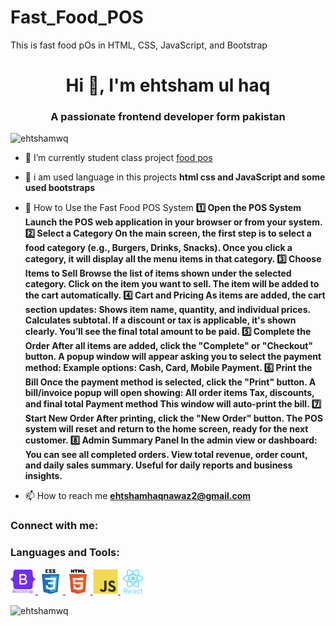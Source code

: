 # Fast_Food_POS
This is fast food pOs in HTML, CSS, JavaScript,  and Bootstrap 
<h1 align="center">Hi 👋, I'm ehtsham ul haq</h1>
<h3 align="center">A passionate frontend developer form pakistan</h3>

<p align="left"> <img src="https://komarev.com/ghpvc/?username=ehtshamwq&label=Profile%20views&color=0e75b6&style=flat" alt="ehtshamwq" /> </p>

- 🔭 I’m currently student class project [food pos](https://ehtshamwq.github.io/Fast_Food_POS/)

- 🌱 i am used language in this projects **html css and JavaScript and some used bootstraps**

- 🧾 How to Use the Fast Food POS System **1️⃣ Open the POS System Launch the POS web application in your browser or from your system. 2️⃣ Select a Category On the main screen, the first step is to select a food category (e.g., Burgers, Drinks, Snacks). Once you click a category, it will display all the menu items in that category. 3️⃣ Choose Items to Sell Browse the list of items shown under the selected category. Click on the item you want to sell. The item will be added to the cart automatically. 4️⃣ Cart and Pricing As items are added, the cart section updates: Shows item name, quantity, and individual prices. Calculates subtotal. If a discount or tax is applicable, it's shown clearly. You’ll see the final total amount to be paid. 5️⃣ Complete the Order After all items are added, click the "Complete" or "Checkout" button. A popup window will appear asking you to select the payment method: Example options: Cash, Card, Mobile Payment. 6️⃣ Print the Bill Once the payment method is selected, click the "Print" button. A bill/invoice popup will open showing: All order items Tax, discounts, and final total Payment method This window will auto-print the bill. 7️⃣ Start New Order After printing, click the "New Order" button. The POS system will reset and return to the home screen, ready for the next customer. 8️⃣ Admin Summary Panel In the admin view or dashboard: You can see all completed orders. View total revenue, order count, and daily sales summary. Useful for daily reports and business insights.**

- 📫 How to reach me **ehtshamhaqnawaz2@gmail.com**

<h3 align="left">Connect with me:</h3>
<p align="left">
</p>

<h3 align="left">Languages and Tools:</h3>
<p align="left"> <a href="https://getbootstrap.com" target="_blank" rel="noreferrer"> <img src="https://raw.githubusercontent.com/devicons/devicon/master/icons/bootstrap/bootstrap-plain-wordmark.svg" alt="bootstrap" width="40" height="40"/> </a> <a href="https://www.w3schools.com/css/" target="_blank" rel="noreferrer"> <img src="https://raw.githubusercontent.com/devicons/devicon/master/icons/css3/css3-original-wordmark.svg" alt="css3" width="40" height="40"/> </a> <a href="https://www.w3.org/html/" target="_blank" rel="noreferrer"> <img src="https://raw.githubusercontent.com/devicons/devicon/master/icons/html5/html5-original-wordmark.svg" alt="html5" width="40" height="40"/> </a> <a href="https://developer.mozilla.org/en-US/docs/Web/JavaScript" target="_blank" rel="noreferrer"> <img src="https://raw.githubusercontent.com/devicons/devicon/master/icons/javascript/javascript-original.svg" alt="javascript" width="40" height="40"/> </a> <a href="https://reactjs.org/" target="_blank" rel="noreferrer"> <img src="https://raw.githubusercontent.com/devicons/devicon/master/icons/react/react-original-wordmark.svg" alt="react" width="40" height="40"/> </a> </p>

<p><img align="center" src="https://github-readme-stats.vercel.app/api/top-langs?username=ehtshamwq&show_icons=true&locale=en&layout=compact" alt="ehtshamwq" /></p>
